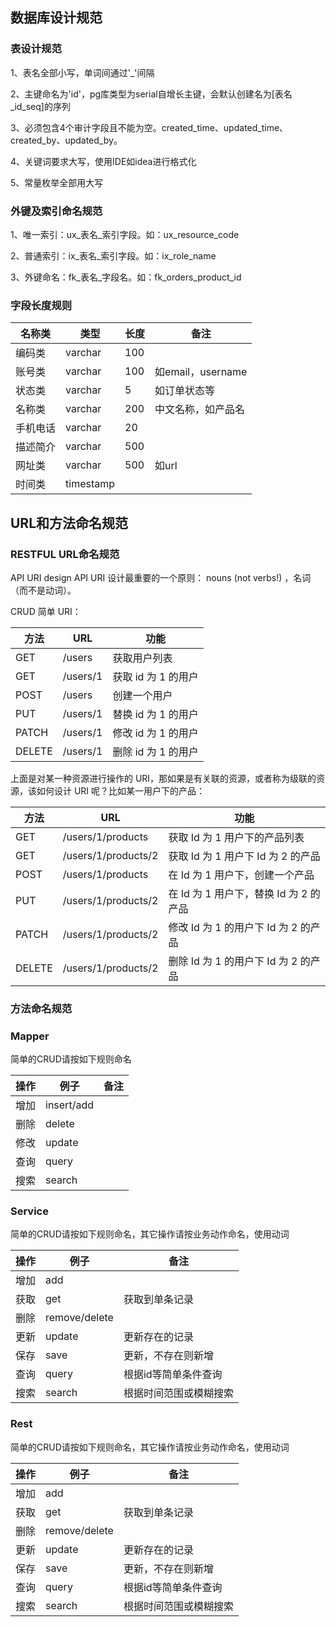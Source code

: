 
## 数据库设计规范

### 表设计规范

1、表名全部小写，单词间通过'_'间隔

2、主键命名为'id'，pg库类型为serial自增长主键，会默认创建名为[表名_id_seq]的序列

3、必须包含4个审计字段且不能为空。created_time、updated_time、created_by、updated_by。

4、关键词要求大写，使用IDE如idea进行格式化

5、常量枚举全部用大写

### 外键及索引命名规范

1、唯一索引：ux_表名_索引字段。如：ux_resource_code

2、普通索引：ix_表名_索引字段。如：ix_role_name

3、外键命名：fk_表名_字段名。如：fk_orders_product_id

### 字段长度规则

| 名称类  | 类型    | 长度  |  备注  |
|--------|---------|------|--------|
| 编码类  | varchar |  100 |        |
| 账号类  | varchar |  100 | 如email，username |
| 状态类  | varchar |  5   | 如订单状态等       |
| 名称类  | varchar |  200 | 中文名称，如产品名  |
| 手机电话| varchar |  20  |        |
| 描述简介| varchar |  500 |        |
| 网址类  | varchar |  500 | 如url  |
| 时间类  | timestamp |    |        |
    

## URL和方法命名规范

### RESTFUL URL命名规范

API URI design
API URI 设计最重要的一个原则： nouns (not verbs!) ，名词（而不是动词）。

CRUD 简单 URI：

|  方法   | URL       |       功能       |
|--------|-----------|------------------|
| GET    | /users    | 获取用户列表       |
| GET    | /users/1  | 获取 id 为 1 的用户|
| POST   | /users    | 创建一个用户       |
| PUT    | /users/1  | 替换 id 为 1 的用户|
| PATCH  | /users/1  | 修改 id 为 1 的用户|
| DELETE | /users/1  | 删除 id 为 1 的用户|

上面是对某一种资源进行操作的 URI，那如果是有关联的资源，或者称为级联的资源，该如何设计 URI 呢？比如某一用户下的产品：

|  方法   | URL                 |             功能                   |
|--------|---------------------|------------------------------------|
| GET    | /users/1/products   | 获取 Id 为 1 用户下的产品列表         |
| GET    | /users/1/products/2 | 获取 Id 为 1 用户下 Id 为 2 的产品    |
| POST   | /users/1/products   | 在 Id 为 1 用户下，创建一个产品       |
| PUT    | /users/1/products/2 | 在 Id 为 1 用户下，替换 Id 为 2 的产品|
| PATCH  | /users/1/products/2 | 修改 Id 为 1 的用户下 Id 为 2 的产品  |
| DELETE | /users/1/products/2 | 删除 Id 为 1 的用户下 Id 为 2 的产品  |

### 方法命名规范

### Mapper

简单的CRUD请按如下规则命名

|  操作   | 例子                |             备注                  |
|--------|---------------------|----------------------------------|
|  增加   | insert/add          |                                  |
|  删除   | delete              |                                  |
|  修改   | update              |                                  |
|  查询   | query               |                                  |
|  搜索   | search              |                                  |

### Service

简单的CRUD请按如下规则命名，其它操作请按业务动作命名，使用动词

|  操作   | 例子                |             备注                  |
|--------|---------------------|----------------------------------|
|  增加   | add                 |                                  |
|  获取   | get                 |   获取到单条记录                   |
|  删除   | remove/delete       |                                  |
|  更新   | update              |   更新存在的记录                   |
|  保存   | save                |   更新，不存在则新增                |
|  查询   | query               |   根据id等简单条件查询              |
|  搜索   | search              |   根据时间范围或模糊搜索            |

### Rest

简单的CRUD请按如下规则命名，其它操作请按业务动作命名，使用动词

|  操作   | 例子                |             备注                  |
|--------|---------------------|----------------------------------|
|  增加   | add                 |                                  |
|  获取   | get                 |   获取到单条记录                   |
|  删除   | remove/delete       |                                  |
|  更新   | update              |   更新存在的记录                   |
|  保存   | save                |   更新，不存在则新增                |
|  查询   | query               |   根据id等简单条件查询              |
|  搜索   | search              |   根据时间范围或模糊搜索            |

